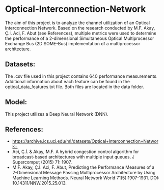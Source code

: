 # Optical-Interconnection-Network

The aim of this project is to analyze the channel utilization of an Optical Interconnection Network. Based on the research conducted by M.F. Akay, Ç.İ. Aci, F. Abut (see References), multiple metrics were used to determine the performance of a 2-dimensional Simultaneous Optical Multiprocessor Exchange Bus (2D SOME-Bus) implementation of a multiprocessor architecture. 

## Datasets:

The .csv file used in this project contains 640 performance measurements. Additional information about each feature can be found in the optical_data_features.txt file. Both files are located in the data folder.

## Model:

This project utilizes a Deep Neural Network (DNN). 

## References:

- https://archive.ics.uci.edu/ml/datasets/Optical+Interconnection+Network+
- Aci, Ç.İ. & Akay, M.F. A hybrid congestion control algorithm for broadcast-based architectures with multiple input queues. J Supercomput (2015) 71: 1907.
- M.F. Akay, Ç.İ. Aci, F. Abut, Predicting the Performance Measures of a 2-Dimensional Message Passing Multiprocessor Architecture by Using Machine Learning Methods. Neural Network World 71(5):1907-1931. DOI: 10.14311/NNW.2015.25.013.
